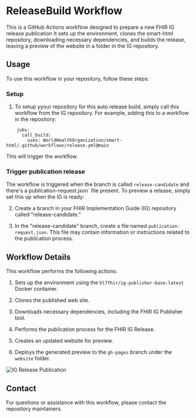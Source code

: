 # ReleaseBuild Workflow

This is a GitHub Actions workflow designed to prepare a new FHIR IG release publication 
It sets up the environment, clones the smart-html repository, downloading necessary dependencies, and builds the release, leaving a preview of the website in a folder in the IG repository.

## Usage

To use this workflow in your repository, follow these steps:

### Setup
1. To setup yyour repository for this auto release build, simply call this workflow from the IG repository. For example, adding this to a workflow in the repository:

```
    jobs:
      call_build: 
        uses: WorldHealthOrganization/smart-html/.github/workflows/release.yml@main
```

   This will trigger the workflow. 


### Trigger publication release

The workflow is triggered when the branch is called `release-candidate` and there's a publication-request.json`  file present. To preview a release, simply set this up when the IG is ready:

2. Create a branch in your FHIR Implementation Guide (IG) repository called "release-candidate."

3. In the "release-candidate" branch, create a file named `publication-request.json`. This file may contain information or instructions related to the publication process.



## Workflow Details

This workflow performs the following actions:

1. Sets up the environment using the `hl7fhir/ig-publisher-base:latest` Docker container.

2. Clones the published web site.

3. Downloads necessary dependencies, including the FHIR IG Publisher tool.

4. Performs the publication process for the FHIR IG Release.

5. Creates an updated website for preview.

6. Deploys the generated preview to the `gh-pages` branch under the `website` folder.


![IG Release Publication](http://www.plantuml.com/plantuml/proxy?cache=no&src=https://raw.githubusercontent.com/WorldHealthOrganization/smart-html/main/docs/release-publication.plantuml)


## Contact

For questions or assistance with this workflow, please contact the repository maintainers.

